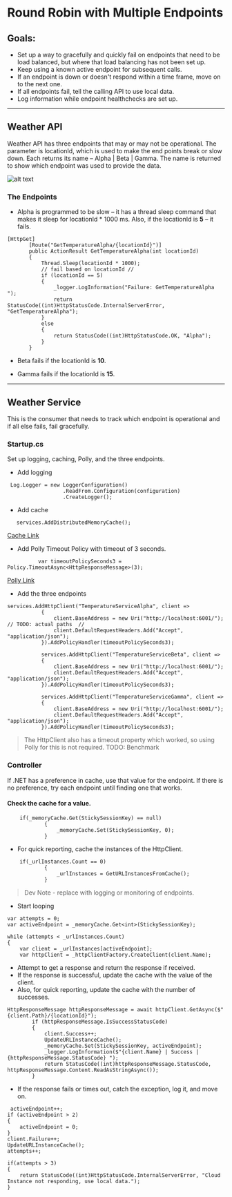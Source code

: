 ﻿# Round Robin with Multiple Endpoints
## Goals: 
- Set up a way to gracefully and quickly fail on endpoints that need to be load balanced, but where that load balancing has not been set up.
- Keep using a known active endpoint for subsequent calls.
- If an endpoint is down or doesn't respond within a time frame, move on to the next one.
- If all endpoints fail, tell the calling API to use local data.
- Log information while endpoint healthchecks are set up.
----

## Weather API 
Weather API has three endpoints that may or may not be operational.
The parameter is locationId, which is used to make the end points break or slow down.
Each returns its name – Alpha | Beta | Gamma.
The name is returned to show which endpoint was used to provide the data.

![alt text](/docs/weatherapi1.png)

### The Endpoints
- Alpha is programmed to be slow – it has a thread sleep command that makes it sleep for locationId * 1000 ms.  Also, if the locationId is **5** – it fails.

 ```CSharp
 [HttpGet]
        [Route("GetTemperatureAlpha/{locationId}")]
        public ActionResult GetTemperatureAlpha(int locationId)
        {
            Thread.Sleep(locationId * 1000);
            // fail based on locationId //
            if (locationId == 5)
            {
                _logger.LogInformation("Failure: GetTemperatureAlpha ");
                return StatusCode((int)HttpStatusCode.InternalServerError, "GetTemperatureAlpha");
            }
            else
            {
                return StatusCode((int)HttpStatusCode.OK, "Alpha");
            }
        }
```

- Beta fails if the locationId is **10**.

- Gamma fails if the locationId is **15**.


 ---

 ## Weather Service
This is the consumer that needs to track which endpoint is operational and if all else fails, fail gracefully.

 ### Startup.cs
 Set up logging, caching, Polly, and the three endpoints.
 

 - Add logging
 ```CSharp
  Log.Logger = new LoggerConfiguration()
                   .ReadFrom.Configuration(configuration)
                   .CreateLogger();
 ```

 - Add cache
 ```CSharp
    services.AddDistributedMemoryCache();
 ```
 [Cache Link]( https://docs.microsoft.com/en-us/aspnet/core/performance/caching/memory?view=aspnetcore-6.0#use-setsize-size-and-sizelimit-to-limit-cache-size)

 - Add Polly Timeout Policy with timeout of 3 seconds.

  ```CSharp
            var timeoutPolicySeconds3 = Policy.TimeoutAsync<HttpResponseMessage>(3);
 ```
 [Polly Link](https://github.com/App-vNext/Polly/wiki/Polly-and-HttpClientFactory)

 - Add the three endpoints
 ```CSharp
 services.AddHttpClient("TemperatureServiceAlpha", client =>
            {
                client.BaseAddress = new Uri("http://localhost:6001/"); // TODO: actual paths  //
                client.DefaultRequestHeaders.Add("Accept", "application/json");
            }).AddPolicyHandler(timeoutPolicySeconds3); 

            services.AddHttpClient("TemperatureServiceBeta", client =>
            {
                client.BaseAddress = new Uri("http://localhost:6001/");
                client.DefaultRequestHeaders.Add("Accept", "application/json");
            }).AddPolicyHandler(timeoutPolicySeconds3); 

            services.AddHttpClient("TemperatureServiceGamma", client =>
            {
                client.BaseAddress = new Uri("http://localhost:6001/");
                client.DefaultRequestHeaders.Add("Accept", "application/json");
            }).AddPolicyHandler(timeoutPolicySeconds3);
 ```

> The HttpClient also has a timeout property which worked, so using Polly for this is not required. TODO: Benchmark


### Controller 
If .NET has a preference in cache, use that value for the endpoint.  If there is no preference, try each endpoint until finding one that works.

#### Check the cache for a value.
```CSharp
    if(_memoryCache.Get(StickySessionKey) == null)
            {
                _memoryCache.Set(StickySessionKey, 0);
            }
```

- For quick reporting, cache the instances of the HttpClient.
```CSharp 
    if(_urlInstances.Count == 0)
            {
                _urlInstances = GetURLInstancesFromCache();
            }
```
> Dev Note - replace with logging or monitoring of endpoints.

- Start looping 
```CSharp
var attempts = 0;
var activeEndpoint = _memoryCache.Get<int>(StickySessionKey);

while (attempts < _urlInstances.Count)
{
    var client = _urlInstances[activeEndpoint];
    var httpClient = _httpClientFactory.CreateClient(client.Name);

```

- Attempt to get a response and return the response if received.
- If the response is successful, update the cache with the value of the client.
- Also, for quick reporting, update the cache with the number of successes.
```CSharp
HttpResponseMessage httpResponseMessage = await httpClient.GetAsync($"{client.Path}/{locationId}");
        if (httpResponseMessage.IsSuccessStatusCode)
        {
            client.Success++;
            UpdateURLInstanceCache();
            _memoryCache.Set(StickySessionKey, activeEndpoint); 
            _logger.LogInformation($"{client.Name} | Success | {httpResponseMessage.StatusCode} ");
            return StatusCode((int)httpResponseMessage.StatusCode, httpResponseMessage.Content.ReadAsStringAsync());
        }
```

- If the response fails or times out, catch the exception, log it, and move on.
```CSharp
 activeEndpoint++;
if (activeEndpoint > 2)
{
    activeEndpoint = 0;
}
client.Failure++;
UpdateURLInstanceCache();
attempts++;

if(attempts > 3)
{
    return StatusCode((int)HttpStatusCode.InternalServerError, "Cloud Instance not responding, use local data.");
}
```
